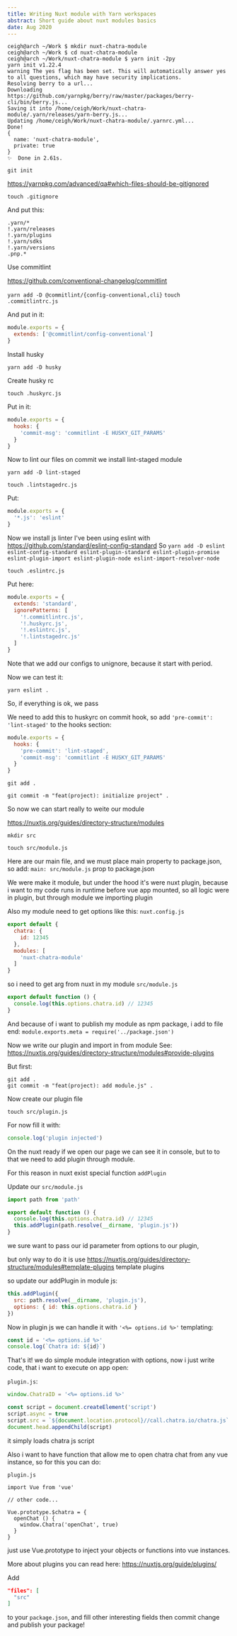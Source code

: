 ```yaml
---
title: Writing Nuxt module with Yarn workspaces
abstract: Short guide about nuxt modules basics
date: Aug 2020
---
```


```shell
ceigh@arch ~/Work $ mkdir nuxt-chatra-module
ceigh@arch ~/Work $ cd nuxt-chatra-module
ceigh@arch ~/Work/nuxt-chatra-module $ yarn init -2py
yarn init v1.22.4
warning The yes flag has been set. This will automatically answer yes to all questions, which may have security implications.
Resolving berry to a url...
Downloading https://github.com/yarnpkg/berry/raw/master/packages/berry-cli/bin/berry.js...
Saving it into /home/ceigh/Work/nuxt-chatra-module/.yarn/releases/yarn-berry.js...
Updating /home/ceigh/Work/nuxt-chatra-module/.yarnrc.yml...
Done!
{
  name: 'nuxt-chatra-module',
  private: true
}
✨  Done in 2.61s.
```

```
git init
```

https://yarnpkg.com/advanced/qa#which-files-should-be-gitignored

`touch .gitignore`

And put this:

```
.yarn/*
!.yarn/releases
!.yarn/plugins
!.yarn/sdks
!.yarn/versions
.pnp.*
```

Use commitlint

https://github.com/conventional-changelog/commitlint



`yarn add -D @commitlint/{config-conventional,cli}`
`touch .commitlintrc.js`

And put in it:

```js
module.exports = {
  extends: ['@commitlint/config-conventional']
}
```

Install husky

`yarn add -D husky`

Create husky rc

`touch .huskyrc.js`

Put in it:

```js
module.exports = {
  hooks: {
    'commit-msg': 'commitlint -E HUSKY_GIT_PARAMS'
  }
}
```

Now to lint our files on commit we install lint-staged module

`yarn add -D lint-staged`

`touch .lintstagedrc.js`

Put:

```js
module.exports = {
  '*.js': 'eslint'
}
```

Now we install js linter
I've been using eslint with
https://github.com/standard/eslint-config-standard
So
`yarn add -D eslint eslint-config-standard eslint-plugin-standard eslint-plugin-promise eslint-plugin-import eslint-plugin-node eslint-import-resolver-node`

`touch .eslintrc.js`

Put here:

```js
module.exports = {
  extends: 'standard',
  ignorePatterns: [
    '!.commitlintrc.js',
    '!.huskyrc.js',
    '!.eslintrc.js',
    '!.lintstagedrc.js'
  ]
}
```

Note that we add our configs to unignore, because it start with period.


Now we can test it:

`yarn eslint .`

So, if everything is ok, we pass


We need to add this to huskyrc on commit hook, so add
`'pre-commit': 'lint-staged'` to the hooks section:

```js
module.exports = {
  hooks: {
    'pre-commit': 'lint-staged',
    'commit-msg': 'commitlint -E HUSKY_GIT_PARAMS'
  }
}
```

`git add .`

`git commit -m "feat(project): initialize project" .`




So now we can start really to weite our module

https://nuxtjs.org/guides/directory-structure/modules


`mkdir src`

`touch src/module.js`

Here are our main file, and we must place main property to package.json,
so add:
`main: src/module.js` prop to package.json

We were make it module, but under the hood it's were nuxt plugin, because i want to my
code runs in runtime before vue app mounted, so all logic were in plugin, but through module
we importing plugin


Also my module need to get options like this:
`nuxt.config.js`
```js
export default {
  chatra: {
    id: 12345
  },
  modules: [
    'nuxt-chatra-module'
  ]
}
```

so i need to get arg from nuxt in my module
`src/module.js`

```js
export default function () {
  console.log(this.options.chatra.id) // 12345
}
```

And because of i want to publish my module as npm package, i add to file end:
`module.exports.meta = require('../package.json')`


Now we write our plugin and import in from module
See: https://nuxtjs.org/guides/directory-structure/modules#provide-plugins

But first:

```shell
git add .
git commit -m "feat(project): add module.js" .
```


Now create our plugin file

`touch src/plugin.js`

For now fill it with:
```js
console.log('plugin injected')
```

On the nuxt ready if we open our page
we can see it in console, but to to that we need to add plugin through module.

For this reason in nuxt exist special function `addPlugin`

Update our `src/module.js`

```js
import path from 'path'

export default function () {
  console.log(this.options.chatra.id) // 12345
  this.addPlugin(path.resolve(__dirname, 'plugin.js'))
}
```

we sure want to pass our id parameter from options to our plugin,

   but only way to do it is use
https://nuxtjs.org/guides/directory-structure/modules#template-plugins
template plugins

so update our addPlugin in module js:

```js
this.addPlugin({
  src: path.resolve(__dirname, 'plugin.js'),
  options: { id: this.options.chatra.id }
})
```

Now in plugin js we can handle it with `'<%= options.id %>'` templating:

```js
const id = '<%= options.id %>'
console.log(`Chatra id: ${id}`)
```

That's it! we do simple module integration with options, now i just write code, that i
want to execute on app open:

`plugin.js`:

```js
window.ChatraID = '<%= options.id %>'

const script = document.createElement('script')
script.async = true
script.src = `${document.location.protocol}//call.chatra.io/chatra.js`
document.head.appendChild(script)
```

it simply loads chatra js script

Also i want to have function that allow me to open chatra chat from any vue instance,
so for this you can do:

`plugin.js`
```
import Vue from 'vue'

// other code...

Vue.prototype.$chatra = {
  openChat () {
    window.Chatra('openChat', true)
  }
}
```

just use Vue.prototype to inject your objects or functions into vue instances.

More about plugins you can read here: https://nuxtjs.org/guide/plugins/


Add
```json
"files": [
  "src"
]
```
to your `package.json`, and fill other interesting fields
then commit change and publish your package!
